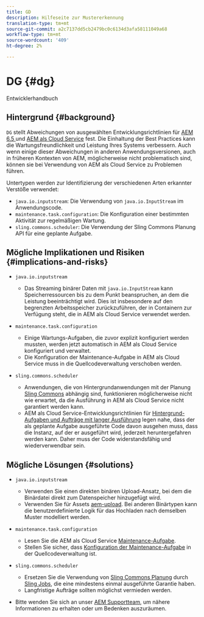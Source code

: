 ```yaml
---
title: GD
description: Hilfeseite zur Mustererkennung
translation-type: tm+mt
source-git-commit: a2c7137dd5cb2479bc0c6134d3afa58111049a68
workflow-type: tm+mt
source-wordcount: '409'
ht-degree: 2%

---
```



# DG {#dg}

Entwicklerhandbuch

## Hintergrund {#background}

`DG` stellt Abweichungen von ausgewählten Entwicklungsrichtlinien für  [AEM 6.5 ](https://experienceleague.adobe.com/docs/experience-manager-65/developing/introduction/dev-guidelines-bestpractices.html) und  [AEM als Cloud Service](https://experienceleague.adobe.com/docs/experience-manager-cloud-service/implementing/developing/development-guidelines.html) fest. Die Einhaltung der Best Practices kann die Wartungsfreundlichkeit und Leistung Ihres Systems verbessern. Auch wenn einige dieser Abweichungen in anderen Anwendungsversionen, auch in früheren Kontexten von AEM, möglicherweise nicht problematisch sind, können sie bei Verwendung von AEM als Cloud Service zu Problemen führen.

Untertypen werden zur Identifizierung der verschiedenen Arten erkannter Verstöße verwendet:

* `java.io.inputstream`: Die Verwendung von  `java.io.InputStream` im Anwendungscode.
* `maintenance.task.configuration`: Die Konfiguration einer bestimmten Aktivität zur regelmäßigen Wartung.
* `sling.commons.scheduler`: Die Verwendung der Sling Commons Planung API für eine geplante Aufgabe.

## Mögliche Implikationen und Risiken {#implications-and-risks}

* `java.io.inputstream`
   * Das Streaming binärer Daten mit `java.io.InputStream` kann Speicherressourcen bis zu dem Punkt beanspruchen, an dem die Leistung beeinträchtigt wird. Dies ist insbesondere auf den begrenzten Arbeitsspeicher zurückzuführen, der in Containern zur Verfügung steht, die in AEM als Cloud Service verwendet werden.

* `maintenance.task.configuration`
   * Einige Wartungs-Aufgaben, die zuvor explizit konfiguriert werden mussten, werden jetzt automatisch in AEM als Cloud Service konfiguriert und verwaltet.
   * Die Konfiguration der Maintenance-Aufgabe in AEM als Cloud Service muss in die Quellcodeverwaltung verschoben werden.

* `sling.commons.scheduler`
   * Anwendungen, die von Hintergrundanwendungen mit der Planung [Sling Commons](https://sling.apache.org/documentation/bundles/scheduler-service-commons-scheduler.html) abhängig sind, funktionieren möglicherweise nicht wie erwartet, da die Ausführung in AEM als Cloud Service nicht garantiert werden kann.
   * AEM als Cloud Service-Entwicklungsrichtlinien für [Hintergrund-Aufgaben und Aufträge mit langer Ausführung](https://experienceleague.adobe.com/docs/experience-manager-cloud-service/implementing/developing/development-guidelines.html#background-tasks-and-long-running-jobs) legen nahe, dass der als geplante Aufgabe ausgeführte Code davon ausgehen muss, dass die Instanz, auf der er ausgeführt wird, jederzeit heruntergefahren werden kann. Daher muss der Code widerstandsfähig und wiederverwendbar sein.

## Mögliche Lösungen {#solutions}

* `java.io.inputstream`
   * Verwenden Sie einen direkten binären Upload-Ansatz, bei dem die Binärdatei direkt zum Datenspeicher hinzugefügt wird.
   * Verwenden Sie für Assets [aem-upload](https://github.com/adobe/aem-upload). Bei anderen Binärtypen kann die benutzerdefinierte Logik für das Hochladen nach demselben Muster modelliert werden.

* `maintenance.task.configuration`
   * Lesen Sie die AEM als Cloud Service [Maintenance-Aufgabe](https://experienceleague.adobe.com/docs/experience-manager-cloud-service/operations/maintenance.html).
   * Stellen Sie sicher, dass [Konfiguration der Maintenance-Aufgabe](https://experienceleague.adobe.com/docs/experience-manager-cloud-service/implementing/deploying/overview.html#maintenance-tasks-configuration-in-source-control) in der Quellcodeverwaltung ist.

* `sling.commons.scheduler`
   * Ersetzen Sie die Verwendung von [Sling Commons Planung](https://sling.apache.org/documentation/bundles/scheduler-service-commons-scheduler.html) durch [Sling Jobs](https://sling.apache.org/documentation/bundles/apache-sling-eventing-and-job-handling.html#jobs-guarantee-of-processing), die eine mindestens einmal ausgeführte Garantie haben.
   * Langfristige Aufträge sollten möglichst vermieden werden.

* Bitte wenden Sie sich an unser [AEM Supportteam](https://helpx.adobe.com/enterprise/using/support-for-experience-cloud.html), um nähere Informationen zu erhalten oder um Bedenken auszuräumen.
